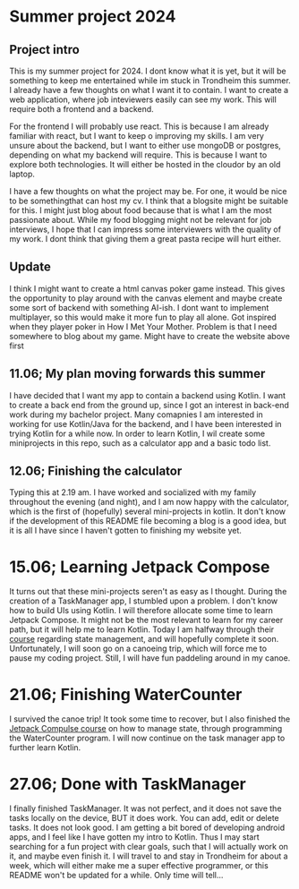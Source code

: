 # Summer project 2024

## Project intro

This is my summer project for 2024. I dont know what it is yet, but it will be something to keep me entertained while im stuck in Trondheim this summer. I already have a few thoughts on what I want it to contain. I want to create a web application, where job inteviewers easily can see my work. This will require both a frontend and a backend.

For the frontend I will probably use react. This is because I am already familiar with react, but I want to keep o improving my skills. I am very unsure about the backend, but I want to either use mongoDB or postgres, depending on what my backend will require. This is because I want to explore both technologies. It will either be hosted in the cloudor by an old laptop.

I have a few thoughts on what the project may be. For one, it would be nice to be somethingthat can host my cv. I think that a blogsite might be suitable for this. I might just blog about food because that is what I am the most passionate about. While my food blogging might not be relevant for job interviews, I hope that I can impress some interviewers with the quality of my work. I dont think that giving them a great pasta recipe will hurt either.

## Update

I think I might want to create a html canvas poker game instead. This gives the opportunity to play around with the canvas element and maybe create some sort of backend with something AI-ish. I dont want to implement multiplayer, so this would make it more fun to play all alone. Got inspired when they player poker in How I Met Your Mother. Problem is that I need somewhere to blog about my game. Might have to create the website above first

## 11.06; My plan moving forwards this summer

I have decided that I want my app to contain a backend using Kotlin.
I want to create a back end from the ground up, since I got an interest in back-end work during my bachelor project. Many comapnies I am interested in working for use Kotlin/Java for the backend, and I have been interested in trying Kotlin for a while now. In order to learn Kotlin, I wil create some miniprojects in this repo, such as a calculator app and a basic todo list.

## 12.06; Finishing the calculator

Typing this at 2.19 am. I have worked and socialized with my family throughout the evening (and night), and I am now happy with the calculator, which is the first of (hopefully) several mini-projects in kotlin. It don't know if the development of this README file becoming a blog is a good idea, but it is all I have since I haven't gotten to finishing my website yet.

# 15.06; Learning Jetpack Compose

It turns out that these mini-projects seren't as easy as I thought. During the creation of a TaskManager app, I stumbled upon a problem. I don't know how to build UIs using Kotlin. I will therefore allocate some time to learn Jetpack Compose. It might not be the most relevant to learn for my career path, but it will help me to learn Kotlin. Today I am halfway through their [course](https://developer.android.com/codelabs/jetpack-compose-state#0) regarding state management, and will hopefully complete it soon. Unfortunately, I will soon go on a canoeing trip, which will force me to pause my coding project. Still, I will have fun paddeling around in my canoe.

# 21.06; Finishing WaterCounter

I survived the canoe trip! It took some time to recover, but I also finished the [Jetpack Compulse course](https://developer.android.com/codelabs/jetpack-compose-state#0) on how to manage state, through programming the WaterCounter program. I will now continue on the task manager app to further learn Kotlin.

# 27.06; Done with TaskManager

I finally finished TaskManager. It was not perfect, and it does not save the tasks locally on the device, BUT it does work. You can add, edit or delete tasks. It does not look good. I am getting a bit bored of developing android apps, and I feel like I have gotten my intro to Kotlin. Thus I may start searching for a fun project with clear goals, such that I will actually work on it, and maybe even finish it. I will travel to and stay in Trondheim for about a week, which will either make me a super effective programmer, or this README won't be updated for a while. Only time will tell...

